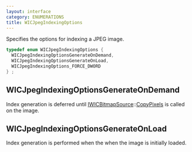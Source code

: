 ```yaml
---
layout: interface
category: ENUMERATIONS
title: WICJpegIndexingOptions
---
```


Specifies the options for indexing a JPEG image.

```cpp
typedef enum WICJpegIndexingOptions {
  WICJpegIndexingOptionsGenerateOnDemand,
  WICJpegIndexingOptionsGenerateOnLoad,
  WICJpegIndexingOptions_FORCE_DWORD
} ;
```

## WICJpegIndexingOptionsGenerateOnDemand

[wbs]: IWICBitmapSource
[wbs-cp]: IWICBitmapSource#copypixels

Index generation is deferred until [IWICBitmapSource][wbs]::[CopyPixels][wbs-cp] is called on the image.

## WICJpegIndexingOptionsGenerateOnLoad

Index generation is performed when the when the image is initially loaded.

